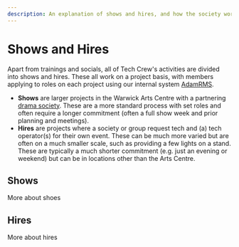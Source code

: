 ```yaml
---
description: An explanation of shows and hires, and how the society works.
---
```

# Shows and Hires

Apart from trainings and socials, all of Tech Crew's activities are divided into shows and hires. These all work on 
a project basis, with members applying to roles on each project using our internal system
[AdamRMS](https://dash.adam-rms.com/).

* **Shows** are larger projects in the Warwick Arts Centre with a partnering [drama society](../warwick-drama). 
  These are a more standard process with set roles and often require a longer commitment (often a full show week and 
  prior planning and meetings).
* **Hires** are projects where a society or group request tech and (a) tech operator(s) for their own event. These 
  can be much more varied but are often on a much smaller scale, such as providing a few lights on a stand. These 
  are typically a much shorter commitment (e.g. just an evening or weekend) but can be in locations other than the 
  Arts Centre.

## Shows

More about shoes


## Hires
More about hires